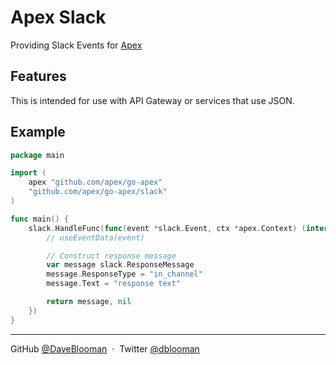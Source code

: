 # Apex Slack

Providing Slack Events for [Apex](https://github.com/apex/go-apex)

## Features
This is intended for use with API Gateway or services that use JSON.

## Example

```go
package main

import (
	apex "github.com/apex/go-apex"
	"github.com/apex/go-apex/slack"
)

func main() {
	slack.HandleFunc(func(event *slack.Event, ctx *apex.Context) (interface{}, error) {
		// useEventData(event)

		// Construct response message
		var message slack.ResponseMessage
		message.ResponseType = "in_channel"
		message.Text = "response text"

		return message, nil
	})
}
```

---

GitHub [@DaveBlooman](https://github.com/DaveBlooman) &nbsp;&middot;&nbsp;
Twitter [@dblooman](https://twitter.com/dblooman)
